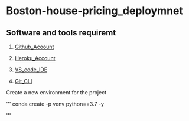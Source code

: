 # Boston-house-pricing_deploymnet

## Software and tools requiremt

1. [Github_Acoount](https://github.com)
2. [Heroku_Account](https://heroku.com)

3. [VS_code_IDE](https://code.visualstudio.com/)
4. [Git_CLI](https://github.com/maheshkammineni/Boston-house-pricing_deploymnet.git)

Create a new environment for the project

'''
conda create -p venv python==3.7 -y

'''



